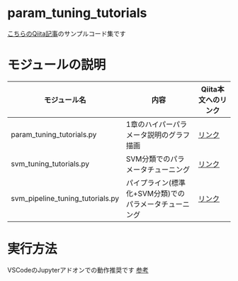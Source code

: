 # param_tuning_tutorials
[こちらのQiita記事](https://qiita.com/c60evaporator/items/ca7eb70e1508d2ba5359)のサンプルコード集です

# モジュールの説明
|モジュール名|内容|Qiita本文へのリンク|
|---|---|---|
|param_tuning_tutorials.py|1章のハイパーパラメータ説明のグラフ描画|[リンク](https://qiita.com/c60evaporator/items/ca7eb70e1508d2ba5359#1-2-%E8%83%8C%E6%99%AF-%E6%A9%9F%E6%A2%B0%E5%AD%A6%E7%BF%92%E3%81%AE%E8%A4%87%E9%9B%91%E5%8C%96)|
|svm_tuning_tutorials.py|SVM分類でのパラメータチューニング|[リンク](https://qiita.com/c60evaporator/items/ca7eb70e1508d2ba5359#31-%E3%82%B5%E3%83%9D%E3%83%BC%E3%83%88%E3%83%99%E3%82%AF%E3%82%BF%E3%83%BC%E3%83%9E%E3%82%B7%E3%83%B3%E5%88%86%E9%A1%9E)|
|svm_pipeline_tuning_tutorials.py|パイプライン(標準化+SVM分類)でのパラメータチューニング|[リンク](https://qiita.com/c60evaporator/items/ca7eb70e1508d2ba5359#32-%E3%83%91%E3%82%A4%E3%83%97%E3%83%A9%E3%82%A4%E3%83%B3%E5%87%A6%E7%90%86%E6%A8%99%E6%BA%96%E5%8C%96svm%E3%81%AB%E3%82%88%E3%82%8B%E5%88%86%E9%A1%9E)|

# 実行方法
VSCodeのJupyterアドオンでの動作推奨です
[参考](https://qiita.com/komiya_____/items/547ae8b5a9b031f18b59)
